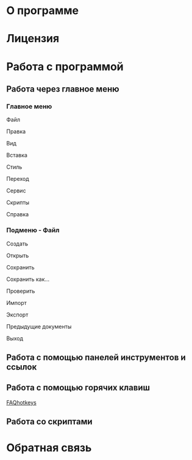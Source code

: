 # О программе #

# Лицензия #

# Работа с программой #

## Работа через главное меню ##

### Главное меню ###

Файл

Правка

Вид

Вставка

Стиль

Переход

Сервис

Скрипты

Справка

### Подменю - Файл ###

Создать

Открыть

Сохранить

Сохранить как...

Проверить

Импорт

Экспорт

Предыдущие документы

Выход

## Работа с помощью панелей инструментов и ссылок ##

## Работа с помощью горячих клавиш ##

[FAQhotkeys](FAQhotkeys.md)

## Работа со скриптами ##

# Обратная связь #